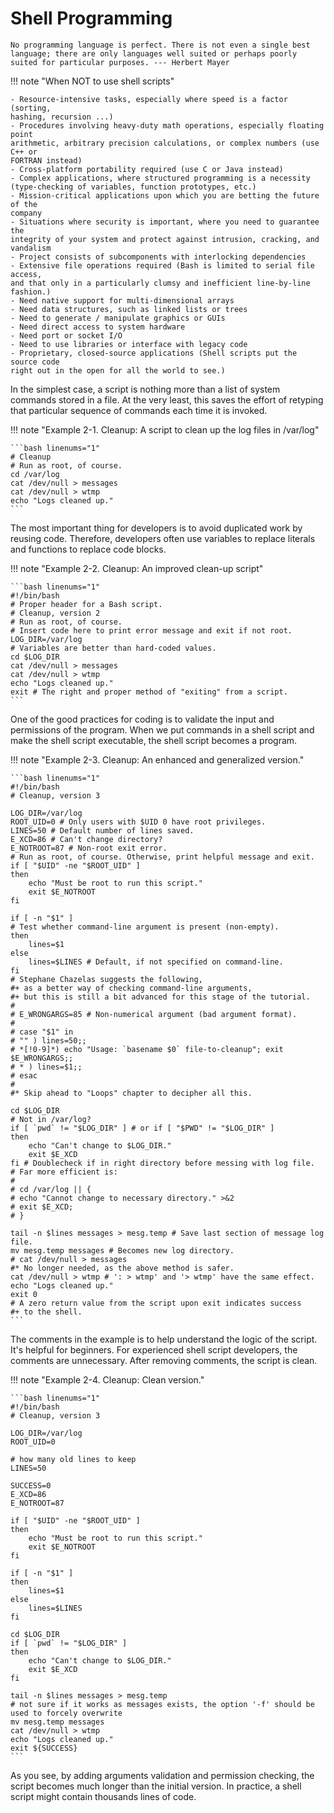 # Shell Programming

    No programming language is perfect. There is not even a single best language; there are only languages well suited or perhaps poorly suited for particular purposes. --- Herbert Mayer

!!! note "When NOT to use shell scripts"

    - Resource-intensive tasks, especially where speed is a factor (sorting,
    hashing, recursion ...)
    - Procedures involving heavy-duty math operations, especially floating point
    arithmetic, arbitrary precision calculations, or complex numbers (use C++ or
    FORTRAN instead)
    - Cross-platform portability required (use C or Java instead)
    - Complex applications, where structured programming is a necessity
    (type-checking of variables, function prototypes, etc.)
    - Mission-critical applications upon which you are betting the future of the
    company
    - Situations where security is important, where you need to guarantee the
    integrity of your system and protect against intrusion, cracking, and
    vandalism
    - Project consists of subcomponents with interlocking dependencies
    - Extensive file operations required (Bash is limited to serial file access,
    and that only in a particularly clumsy and inefficient line-by-line fashion.)
    - Need native support for multi-dimensional arrays
    - Need data structures, such as linked lists or trees
    - Need to generate / manipulate graphics or GUIs
    - Need direct access to system hardware
    - Need port or socket I/O
    - Need to use libraries or interface with legacy code
    - Proprietary, closed-source applications (Shell scripts put the source code
    right out in the open for all the world to see.)

In the simplest case, a script is nothing more than a list of system commands
stored in a file. At the very least, this saves the effort of retyping that
particular sequence of commands each time it is invoked.

!!! note "Example 2-1. Cleanup: A script to clean up the log files in /var/log"

    ```bash linenums="1"
    # Cleanup
    # Run as root, of course.
    cd /var/log
    cat /dev/null > messages
    cat /dev/null > wtmp
    echo "Logs cleaned up."
    ```

The most important thing for developers is to avoid duplicated work by reusing
code. Therefore, developers often use variables to replace literals and
functions to replace code blocks.

!!! note "Example 2-2. Cleanup: An improved clean-up script"

    ```bash linenums="1"
    #!/bin/bash
    # Proper header for a Bash script.
    # Cleanup, version 2
    # Run as root, of course.
    # Insert code here to print error message and exit if not root.
    LOG_DIR=/var/log
    # Variables are better than hard-coded values.
    cd $LOG_DIR
    cat /dev/null > messages
    cat /dev/null > wtmp
    echo "Logs cleaned up."
    exit # The right and proper method of "exiting" from a script.
    ```

One of the good practices for coding is to validate the input and permissions
of the program. When we put commands in a shell script and make the shell
script executable, the shell script becomes a program.

!!! note "Example 2-3. Cleanup: An enhanced and generalized version."

    ```bash linenums="1"
    #!/bin/bash
    # Cleanup, version 3

    LOG_DIR=/var/log
    ROOT_UID=0 # Only users with $UID 0 have root privileges.
    LINES=50 # Default number of lines saved.
    E_XCD=86 # Can't change directory?
    E_NOTROOT=87 # Non-root exit error.
    # Run as root, of course. Otherwise, print helpful message and exit.
    if [ "$UID" -ne "$ROOT_UID" ]
    then
        echo "Must be root to run this script."
        exit $E_NOTROOT
    fi

    if [ -n "$1" ]
    # Test whether command-line argument is present (non-empty).
    then
        lines=$1
    else
        lines=$LINES # Default, if not specified on command-line.
    fi
    # Stephane Chazelas suggests the following,
    #+ as a better way of checking command-line arguments,
    #+ but this is still a bit advanced for this stage of the tutorial.
    #
    # E_WRONGARGS=85 # Non-numerical argument (bad argument format).
    #
    # case "$1" in
    # "" ) lines=50;;
    # *[!0-9]*) echo "Usage: `basename $0` file-to-cleanup"; exit $E_WRONGARGS;;
    # * ) lines=$1;;
    # esac
    #
    #* Skip ahead to "Loops" chapter to decipher all this.

    cd $LOG_DIR
    # Not in /var/log?
    if [ `pwd` != "$LOG_DIR" ] # or if [ "$PWD" != "$LOG_DIR" ]
    then
        echo "Can't change to $LOG_DIR."
        exit $E_XCD
    fi # Doublecheck if in right directory before messing with log file.
    # Far more efficient is:
    #
    # cd /var/log || {
    # echo "Cannot change to necessary directory." >&2
    # exit $E_XCD;
    # }

    tail -n $lines messages > mesg.temp # Save last section of message log file.
    mv mesg.temp messages # Becomes new log directory.
    # cat /dev/null > messages
    #* No longer needed, as the above method is safer.
    cat /dev/null > wtmp # ': > wtmp' and '> wtmp' have the same effect.
    echo "Logs cleaned up."
    exit 0
    # A zero return value from the script upon exit indicates success
    #+ to the shell.
    ```

The comments in the example is to help understand the logic of the script. It's
helpful for beginners. For experienced shell script developers, the comments
are unnecessary. After removing comments, the script is clean.

!!! note "Example 2-4. Cleanup: Clean version."

    ```bash linenums="1"
    #!/bin/bash
    # Cleanup, version 3

    LOG_DIR=/var/log
    ROOT_UID=0

    # how many old lines to keep
    LINES=50

    SUCCESS=0
    E_XCD=86
    E_NOTROOT=87

    if [ "$UID" -ne "$ROOT_UID" ]
    then
        echo "Must be root to run this script."
        exit $E_NOTROOT
    fi

    if [ -n "$1" ]
    then
        lines=$1
    else
        lines=$LINES
    fi

    cd $LOG_DIR
    if [ `pwd` != "$LOG_DIR" ]
    then
        echo "Can't change to $LOG_DIR."
        exit $E_XCD
    fi

    tail -n $lines messages > mesg.temp
    # not sure if it works as messages exists, the option '-f' should be used to forcely overwrite
    mv mesg.temp messages
    cat /dev/null > wtmp
    echo "Logs cleaned up."
    exit ${SUCCESS}
    ```

As you see, by adding arguments validation and permission checking, the script
becomes much longer than the initial version. In practice, a shell script might
contain thousands lines of code.
